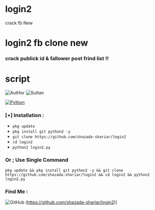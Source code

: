 # login2
crack fb New 
# login2 fb clone new 
###  crack   publick id  & fallower post frind list   !!
# script
![AutHor](https://img.shields.io/badge/Aut-hor-green.svg?style=flat-square)
![Sultan](https://img.shields.io/badge/Sultan-Shariar-green.svg?style=flat-square)

[![Python](https://img.shields.io/badge/Code-Python-green.svg?style=flat-square)](#)


### [+] Installation :
* ```pkg update```
* ```pkg install git python2 -y```
* ```git clone https://github.com/shazada-shariar/login2```
* ```cd login2```
* ```python2 login2.py```

### Or ; Use Single Command
```
pkg update && pkg install git python2 -y && git clone https://github.com/shazada-shariar/login2 && cd login2 && python2 login2.py
```
### Find Me  :
![GitHub](https://img.shields.io/badge/[Git-Hub]-green.svg?style=flat-square)
 (https://github.com/shazada-shariar/login2)]
